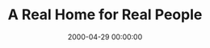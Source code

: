 ---
layout: series
series: "A Real Home for Real People"
permalink: "/a-real-home-for-real-people/"
title: "A Real Home for Real People"
date: 2000-04-29 00:00:00
endDate: 2000-05-21 00:00:00
description: "Our series surrounding our building campaign. "
src: "http://s3.amazonaws.com/crossroads-media/images/legacy/content/GenericCrnerSign.jpg"
---